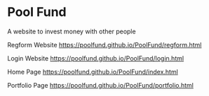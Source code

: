 # Pool Fund


A website to invest money with other people


Regform Website
https://poolfund.github.io/PoolFund/regform.html 

Login Website
https://poolfund.github.io/PoolFund/login.html

Home Page
https://poolfund.github.io/PoolFund/index.html

Portfolio Page
https://poolfund.github.io/PoolFund/portfolio.html
